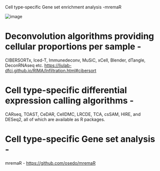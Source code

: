 Cell type-specific Gene set enrichment analysis -mremaR

![image](https://github.com/user-attachments/assets/db0b0479-0a3e-466d-9c47-a29cfddd22cf)

# Deconvolution algorithms providing cellular proportions per sample - 
CIBERSORTx, Iced-T, Immunedeconv, MuSiC, xCell, Blender, dTangle, DeconRNAseq etc. 
https://liulab-dfci.github.io/RIMA/Infiltration.html#cibersort

# Cell type-specific differential expression calling algorithms - 
CARseq, TOAST, CeDAR, CellDMC, LRCDE, TCA, csSAM, HIRE, and DESeq2, all of which are available as R packages.

# Cell type-specific Gene set analysis - 
mremaR - https://github.com/osedo/mremaR






